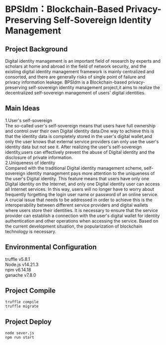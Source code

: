 BPSIdm：Blockchain-Based Privacy-Preserving Self-Sovereign Identity Management
==============================================================================
Project Background
-----------------------

Digital identity management is an important field of research by experts and scholars at home and abroad in the field of network security, and the existing digital identity management framework is mainly centralized and consorted, and there are generally risks of single point of failure and privacy information leakage. BPSIdm is a Blockchain-based privacy-preserving self-sovereign identity management project,it aims to realize the decentralized self-sovereign management of users' digital identities.</br>

Main Ideas
----------

1.User's self-sovereign</br>
The so-called user's self-sovereign means that users have full ownership and control over their own Digital identity data.One way to achieve this is that the identity data is completely stored in the user's digital wallet,and only the user knows that external service providers can only use the user's identity data but not see it. After realizing the user's self-sovereign identity,users can effectively prevent the abuse of Digital identity and the disclosure of private information.</br>
2.Uniqueness of identity</br>
Compared with the traditional Digital identity management scheme, self-sovereign identity management pays more attention to the uniqueness of the user's Digital identity. This feature means that users have only one Digital identity on the Internet, and only one Digital identity user can access all Internet services. In this way, users will no longer have to worry about frequently forgetting the login user name or password of an online service. A crucial issue that needs to be addressed in order to achieve this is the interoperability between different service providers and digital wallets where users store their identities. It is necessary to ensure that the service provider can establish a connection with the user's digital wallet for identity authentication and other operations when accessing the service. Based on the current development situation, the popularization of blockchain technology is necessary.</br>

Environmental Configuration
--------------------------
truffle v5.8.1</br>
Node.js v14.21.3</br>
npm v6.14.18</br>
ganache v7.8.0</br>

Project Compile
---------------
```truffle compile```</br>
```truffle migrate```</br>

Project Deploy
-------------
```node sever.js```</br>
```npm run start```</br>

